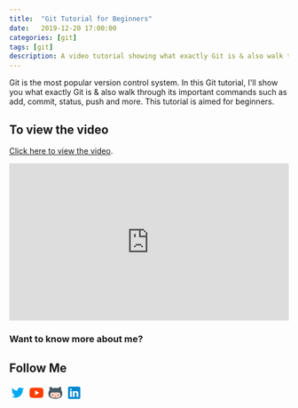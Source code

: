 ```yaml
---
title:  "Git Tutorial for Beginners"
date:   2019-12-20 17:00:00
categories: [git]
tags: [git]
description: A video tutorial showing what exactly Git is & also walk through its important commands such as add, commit, status, push and more. This tutorial is aimed for beginners.
---
```


Git is the most popular version control system. In this Git tutorial, I'll show you what exactly Git is & also walk through its important commands such as add, commit, status, push and more. This tutorial is aimed for beginners.

## To view the video

<p> <a href="https://www.youtube.com/watch?v=S1KhPB7xS94">Click here to view the video</a>.</p>

<div style="position: relative; padding-bottom: 56.25%; height: 0; overflow: hidden;">
  <iframe src="https://www.youtube.com/embed/S1KhPB7xS94" style="position: absolute; top: 0; left: 0; width: 100%; height: 100%; border:0;" allowfullscreen title="YouTube Video"></iframe>
</div>

### Want to know more about me?
## Follow Me
<a href="https://twitter.com/_bhaveshbhatt" target="_blank"><img class="ai-subscribed-social-icon" src="/assets/images/tw.png" width="30"></a>
<a href="https://www.youtube.com/bhaveshbhatt8791/" target="_blank"><img class="ai-subscribed-social-icon" src="/assets/images/ytb.png" width="30"></a>
<a href="https://github.com/bhattbhavesh91" target="_blank"><img class="ai-subscribed-social-icon" src="/assets/images/gthb.png" width="30"></a>
<a href="https://www.linkedin.com/in/bhattbhavesh91/" target="_blank"><img class="ai-subscribed-social-icon" src="/assets/images/lnkdn.png" width="30"></a>